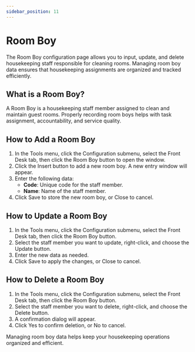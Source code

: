 ```yaml
---
sidebar_position: 11
---
```


# Room Boy

The Room Boy configuration page allows you to input, update, and delete housekeeping staff responsible for cleaning rooms. Managing room boy data ensures that housekeeping assignments are organized and tracked efficiently.

## What is a Room Boy?

A Room Boy is a housekeeping staff member assigned to clean and maintain guest rooms. Properly recording room boys helps with task assignment, accountability, and service quality.

## How to Add a Room Boy

1. In the Tools menu, click the Configuration submenu, select the Front Desk tab, then click the Room Boy button to open the window.
2. Click the Insert button to add a new room boy. A new entry window will appear.
3. Enter the following data:
   - **Code**: Unique code for the staff member.
   - **Name**: Name of the staff member.
4. Click Save to store the new room boy, or Close to cancel.

## How to Update a Room Boy

1. In the Tools menu, click the Configuration submenu, select the Front Desk tab, then click the Room Boy button.
2. Select the staff member you want to update, right-click, and choose the Update button.
3. Enter the new data as needed.
4. Click Save to apply the changes, or Close to cancel.

## How to Delete a Room Boy

1. In the Tools menu, click the Configuration submenu, select the Front Desk tab, then click the Room Boy button.
2. Select the staff member you want to delete, right-click, and choose the Delete button.
3. A confirmation dialog will appear.
4. Click Yes to confirm deletion, or No to cancel.

Managing room boy data helps keep your housekeeping operations organized and efficient.
